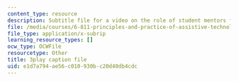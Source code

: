 ```yaml
---
content_type: resource
description: Subtitle file for a video on the role of student mentors for the course.
file: /media/courses/6-811-principles-and-practice-of-assistive-technology-fall-2014/e1d7a794ae56c010930bc20d40db4cdc_K67ojX4-PL8.srt
file_type: application/x-subrip
learning_resource_types: []
ocw_type: OCWFile
resourcetype: Other
title: 3play caption file
uid: e1d7a794-ae56-c010-930b-c20d40db4cdc
---
```

